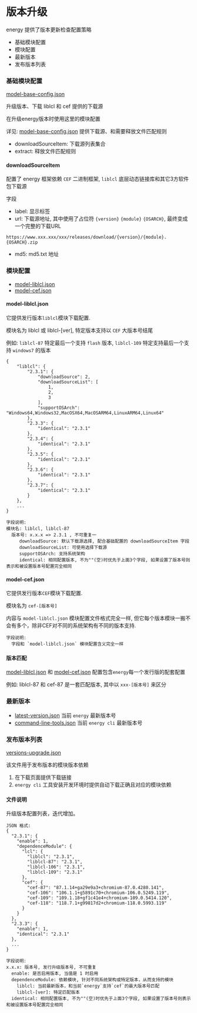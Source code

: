 # 版本升级

energy 提供了版本更新检查配置策略
- 基础模块配置
- 模块配置
- 最新版本
- 发布版本列表

### 基础模块配置
[model-base-config.json](/data/model-base-config.json)

升级版本、下载 liblcl 和 cef 提供的下载源

在升级energy版本时使用这里的模块配置

详见: [model-base-config.json](/data/model-base-config.json) 提供下载源、和需要释放文件匹配规则

- downloadSourceItem: 下载源列表集合
- extract: 释放文件匹配规则

#### downloadSourceItem
配置了 energy 框架依赖 `CEF` 二进制框架, `liblcl` 底层动态链接库和其它3方软件包下载源

字段
- label: 显示标签
- url: 下载源地址, 其中使用了占位符 `{version}` `{module}` `{OSARCH}`, 最终变成一个完整的下载URL

`https://www.xxx.xxx/xxx/releases/download/{version}/{module}.{OSARCH}.zip`

- md5: md5.txt 地址

### 模块配置
- [model-liblcl.json](/data/model-liblcl.json)
- [model-cef.json](/data/model-cef.json)

#### model-liblcl.json
它提供发行版本`liblcl`模块下载配置.

模块名为 liblcl 或 liblcl-[ver], 特定版本支持以 `CEF` 大版本号结尾

例如: `liblcl-87` 特定最后一个支持 `flash` 版本, `liblcl-109` 特定支持最后一个支持 `windows7` 的版本
```text
{
    "liblcl": {
        "2.3.1": {
            "downloadSource": 2,
            "downloadSourceList": [
                1,
                2,
                3
            ],
            "supportOSArch": "Windows64,Windows32,MacOSX64,MacOSARM64,LinuxARM64,Linux64"
        },
        "2.3.3": {
            "identical": "2.3.1"
        },
        "2.3.4": {
            "identical": "2.3.1"
        },
        "2.3.5": {
            "identical": "2.3.1"
        },
        "2.3.6": {
            "identical": "2.3.1"
        },
        "2.3.7": {
            "identical": "2.3.1"
        }
    },
    ...
}

字段说明:
模块名: liblcl, liblcl-87
  版本号: x.x.x => 2.3.1 , 不可重复一
     downloadSource: 默认下载源选择, 配合基础配置的 downloadSourceItem 字段
     downloadSourceList: 可使用选择下载源
     supportOSArch: 支持系统架构
     identical: 相同配置版本, 不为""(空)时优先于上面3个字段, 如果设置了版本号则表示和被设置版本号配置完全相同
```


#### model-cef.json
它提供发行版本`CEF`模块下载配置.

模块名为 `cef-[版本号]`

内容与 `model-liblcl.json` 模块配置文件格式完全一样, 但它每个版本模块一搬不会有多个，除非CEF对不同的系统架构有不同的版本支持.
```text
字段说明:
  字段和 `model-liblcl.json` 模块配置含义完全一样
```

#### 版本匹配

[model-liblcl.json](/data/model-liblcl.json) 和 [model-cef.json](/data/model-cef.json) 配置包含`energy`每一个发行版的配套配置

例如: liblcl-87 和 cef-87 是一套匹配版本, 其中以 `xxx-[版本号]` 来区分

### 最新版本
- [latest-version.json](/data/latest-version.json) 当前 `energy` 最新版本号
- [command-line-tools.json](/data/command-line-tools.json) 当前 `energy cli` 最新版本号


### 发布版本列表

[versions-upgrade.json](/data/versions-upgrade.json)

该文件用于发布版本的模块版本依赖
1. 在下载页面提供下载链接
2. `energy cli` 工具安装开发环境时提供自动下载正确且对应的模块依赖

#### 文件说明
升级版本配置列表，迭代增加。

```text
JSON 格式:
{
  "2.3.1": {
    "enable": 1,
    "dependenceModule": {
      "lcl": {
        "liblcl": "2.3.1",
        "liblcl-87": "2.3.1",
        "liblcl-106": "2.3.1",
        "liblcl-109": "2.3.1"
      },
      "cef": {
        "cef-87": "87.1.14+ga29e9a3+chromium-87.0.4280.141",
        "cef-106": "106.1.1+g5891c70+chromium-106.0.5249.119",
        "cef-109": "109.1.18+gf1c41e4+chromium-109.0.5414.120",
        "cef-118": "118.7.1+g99817d2+chromium-118.0.5993.119"
      }
    }
  },
  "2.3.3": {
    "enable": 1,
    "identical": "2.3.1"
  },
  ...
}

字段说明:
x.x.x: 版本号, 发行升级版本号, 不可重复
  enable: 是否启用版本, 当值是 1 时启用
  dependenceModule: 依赖模块, 针对不同系统架构或特定版本，从而支持的模块
    liblcl: 当前最新版本，和当前`energy`支持`cef`的最大版本号匹配
    liblcl-[ver]: 特定匹配版本
  identical: 相同配置版本, 不为""(空)时优先于上面3个字段, 如果设置了版本号则表示和被设置版本号配置完全相同
```
